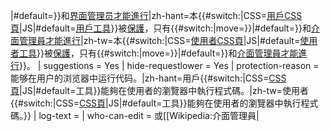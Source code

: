 |\#default=}}和[界面管理员才能進行](https://zh.wikipedia.org/wiki/Wikipedia:介面管理員 "wikilink")|zh-hant=本{{\#switch:|CSS=[用戶CSS頁](https://zh.wikipedia.org/wiki/Help:用户样式#CSS "wikilink")|JS|\#default=[用戶工具](https://zh.wikipedia.org/wiki/Wikipedia:用戶工具 "wikilink")}}被[保護](https://zh.wikipedia.org/wiki/Wikipedia:保護方針 "wikilink")，只有{{\#switch:|move=}}|\#default=}}和[介面管理員才能進行](https://zh.wikipedia.org/wiki/Wikipedia:介面管理員 "wikilink")|zh-tw=本{{\#switch:|CSS=[使用者CSS頁](https://zh.wikipedia.org/wiki/Help:用户样式#CSS "wikilink")|JS|\#default=[使用者工具](https://zh.wikipedia.org/wiki/Wikipedia:用戶工具 "wikilink")}}被[保護](https://zh.wikipedia.org/wiki/Wikipedia:保護方針 "wikilink")，只有{{\#switch:|move=}}|\#default=}}和[介面管理員才能進行](https://zh.wikipedia.org/wiki/Wikipedia:介面管理員 "wikilink")}}。 | suggestions = Yes | hide-requestlower = Yes | protection-reason = 能够在用户的浏览器中运行代码。|zh-hant=用戶{{\#switch:|CSS=[CSS頁](../Page/层叠样式表.md "wikilink")|JS|\#default=工具}}能夠在使用者的瀏覽器中執行程式碼。|zh-tw=使用者{{\#switch:|CSS=[CSS頁](../Page/层叠样式表.md "wikilink")|JS|\#default=工具}}能夠在使用者的瀏覽器中執行程式碼。}} | log-text =  | who-can-edit = 或\[\[Wikipedia:介面管理員|<noinclude>  </noinclude>